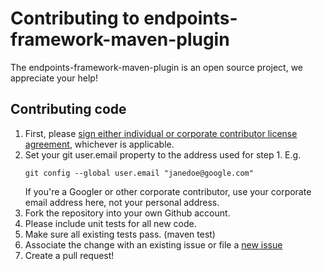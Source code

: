 # Contributing to endpoints-framework-maven-plugin

The endpoints-framework-maven-plugin is an open source project, we appreciate your help!

## Contributing code

1. First, please [sign either individual or corporate contributor license agreement](https://cla.developers.google.com/), whichever is applicable.
2. Set your git user.email property to the address used for step 1. E.g.
   ```
   git config --global user.email "janedoe@google.com"
   ```
   If you're a Googler or other corporate contributor,
   use your corporate email address here, not your personal address.
3. Fork the repository into your own Github account.
4. Please include unit tests for all new code.
5. Make sure all existing tests pass. (maven test)
6. Associate the change with an existing issue or file a [new issue](../../issues)
7. Create a pull request!
